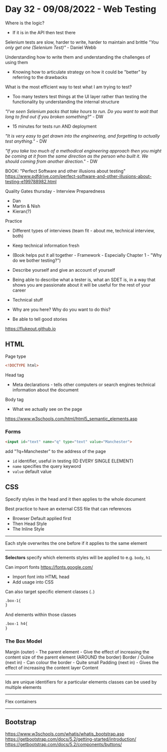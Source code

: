 # Day 32 - 09/08/2022 - Web Testing

Where is the logic?
- If it is in the API then test there


Selenium tests are slow, harder to write, harder to maintain and brittle
*"You only get one (Selenium Test)"* - Daniel Webb


Understanding how to write them and understanding the challenges of using them
- Knowing how to articulate strategy on how it could be "better" by referring to the drawbacks


What is the most efficient way to test what I am trying to test?
- Too many testers test things at the UI layer rather than testing the functionality by understanding the internal structure

*"I've seen Selenium packs that take hours to run. Do you want to wait that long to find out if you broken something?"* - DW
- 15 minutes for tests run AND deployment

*"It is very easy to get drawn into the engineering, and forgetting to actually test anything."* - DW

*"If you take too much of a methodical engineering approach then you might be coming at it from the same direction as the person who built it. We should coming from another direction."* - DW


BOOK: "Perfect Software and other illusions about testing"
https://www.pdfdrive.com/perfect-software-and-other-illusions-about-testing-e199788982.html

Quality Gates thursday - Interview Preparedness
- Dan
- Martin & Nish
- Kieran(?)

Practice 
- Different types of interviews (team fit - about me, technical interview, both)
- Keep technical information fresh
- (Book helps put it all together - Framework - Especially Chapter 1 - "Why do we bother testing?")
- Describe yourself and give an account of yourself

- Being able to describe what a tester is, what an SDET is, in a way that shows you are passionate about it will be useful for the rest of your career

- Technical stuff
- Why are you here? Why do you want to do this?
- Be able to tell good stories

https://flukeout.github.io

## HTML

Page type 
```html
<!DOCTYPE html>
```
Head tag
- Meta declarations - tells other computers or search engines technical information about the document

Body tag
- What we actually see on the page

https://www.w3schools.com/html/html5_semantic_elements.asp


### Forms
```html
<input id="text" name="q" type="text" value="Manchester">
```

add "?q=Manchester" to the address of the page
- `id` identifier, useful in testing (ID EVERY SINGLE ELEMENT)
- `name` specifies the query keyword
- `value` default value

## CSS

Specify styles in the head and it then applies to the whole document

Best practice to have an external CSS file that can references 

- Browser Default applied first
- Then Head Style
- The Inline Style

<hr>
Each style overwrites the one before if it applies to the same element
<hr>

**Selectors** specify which elements styles will be applied to e.g. `body`, `h1`

Can import fonts
https://fonts.google.com/
- Import font into HTML head
- Add usage into CSS

Can also target specific element classes (`.`)

```html
.box-1{
}
```

And elements within those classes

```html
.box-1 h4{
}
```

### The Box Model

Margin (outer) - The parent element - Give the effect of increasing the content size of the parent element (AROUND the border)
Border / Ouline (next in) - Can colour the border - Quite small
Padding (next in) - Gives the effect of increasing the content layer
Content

***

Ids are unique identifiers for a particular elements
classes can be used by multiple elements

***

Flex containers

***

## Bootstrap
https://www.w3schools.com/whatis/whatis_bootstrap.asp
https://getbootstrap.com/docs/5.2/getting-started/introduction/
https://getbootstrap.com/docs/5.2/components/buttons/

